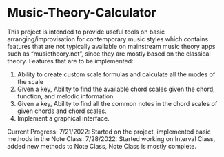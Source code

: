 # Music-Theory-Calculator
This project is intended to provide useful tools on basic arranging/improvisation for contemporary music styles which contains features that are not typically available on mainstream music theory apps such as “musictheory.net”, since they are mostly based on the classical theory.
Features that are to be implemented:
1. Ability to create custom scale formulas and calculate all the modes of the scale
2. Given a key, Ability to find the available chord scales given the chord, function, and melodic information
3. Given a key, Ability to find all the common notes in the chord scales of given chords and chord scales.
4. Implement a graphical interface.

Current Progress:
7/21/2022: Started on the project, implemented basic methods in the Note Class.
7/28/2022: Started working on Interval Class, added new methods to Note Class, Note Class is mostly complete.
